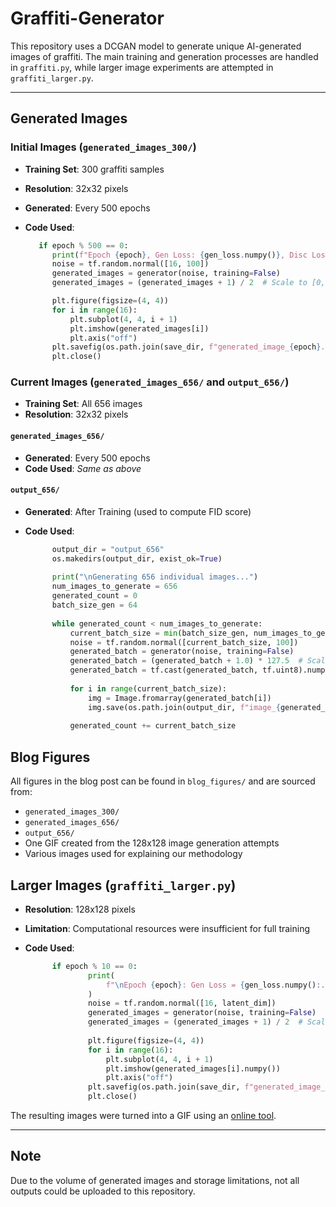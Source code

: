 # Graffiti-Generator

This repository uses a DCGAN model to generate unique AI-generated images of graffiti. The main training and generation processes are handled in `graffiti.py`, while larger image experiments are attempted in `graffiti_larger.py`.

---

## Generated Images

### Initial Images (`generated_images_300/`)

* **Training Set**: 300 graffiti samples
* **Resolution**: 32x32 pixels
* **Generated**: Every 500 epochs
* **Code Used**:

  ```python
     if epoch % 500 == 0:
        print(f"Epoch {epoch}, Gen Loss: {gen_loss.numpy()}, Disc Loss: {disc_loss.numpy()}")
        noise = tf.random.normal([16, 100])
        generated_images = generator(noise, training=False)
        generated_images = (generated_images + 1) / 2  # Scale to [0, 1]

        plt.figure(figsize=(4, 4))
        for i in range(16):
            plt.subplot(4, 4, i + 1)
            plt.imshow(generated_images[i])
            plt.axis("off")
        plt.savefig(os.path.join(save_dir, f"generated_image_{epoch}.png"))
        plt.close()
  ```

### Current Images (`generated_images_656/` and `output_656/`)

* **Training Set**: All 656 images
* **Resolution**: 32x32 pixels

#### `generated_images_656/`

* **Generated**: Every 500 epochs
* **Code Used**: *Same as above*

#### `output_656/`

* **Generated**: After Training (used to compute FID score)
* **Code Used**:

  ```python
        output_dir = "output_656"
        os.makedirs(output_dir, exist_ok=True)
        
        print("\nGenerating 656 individual images...")
        num_images_to_generate = 656
        generated_count = 0
        batch_size_gen = 64
        
        while generated_count < num_images_to_generate:
            current_batch_size = min(batch_size_gen, num_images_to_generate - generated_count)
            noise = tf.random.normal([current_batch_size, 100])
            generated_batch = generator(noise, training=False)
            generated_batch = (generated_batch + 1.0) * 127.5  # Scale to [0, 255]
            generated_batch = tf.cast(generated_batch, tf.uint8).numpy()
        
            for i in range(current_batch_size):
                img = Image.fromarray(generated_batch[i])
                img.save(os.path.join(output_dir, f"image_{generated_count + i + 1}.png"))
        
            generated_count += current_batch_size
  ```

## Blog Figures

All figures in the blog post can be found in `blog_figures/` and are sourced from:

* `generated_images_300/`
* `generated_images_656/`
* `output_656/`
* One GIF created from the 128x128 image generation attempts
* Various images used for explaining our methodology 

## Larger Images (`graffiti_larger.py`)

* **Resolution**: 128x128 pixels
* **Limitation**: Computational resources were insufficient for full training
* **Code Used**:

  ```python
        if epoch % 10 == 0:
                print(
                    f"\nEpoch {epoch}: Gen Loss = {gen_loss.numpy():.4f}, Disc Loss = {disc_loss.numpy():.4f}"
                )
                noise = tf.random.normal([16, latent_dim])
                generated_images = generator(noise, training=False)
                generated_images = (generated_images + 1) / 2  # Scale to [0, 1]
        
                plt.figure(figsize=(4, 4))
                for i in range(16):
                    plt.subplot(4, 4, i + 1)
                    plt.imshow(generated_images[i].numpy())
                    plt.axis("off")
                plt.savefig(os.path.join(save_dir, f"generated_image_{epoch}.png"))
                plt.close()
  ```

The resulting images were turned into a GIF using an [online tool](https://ezgif.com/).

---

## Note

Due to the volume of generated images and storage limitations, not all outputs could be uploaded to this repository.
